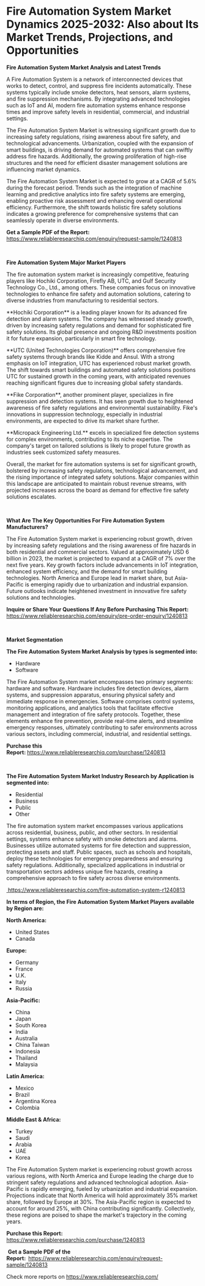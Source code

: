 <p><h1>Fire Automation System Market Dynamics 2025-2032: Also about Its Market Trends, Projections, and Opportunities</h1></p><p><strong>Fire Automation System Market Analysis and Latest Trends</strong></p>
<p><p>A Fire Automation System is a network of interconnected devices that works to detect, control, and suppress fire incidents automatically. These systems typically include smoke detectors, heat sensors, alarm systems, and fire suppression mechanisms. By integrating advanced technologies such as IoT and AI, modern fire automation systems enhance response times and improve safety levels in residential, commercial, and industrial settings.</p><p>The Fire Automation System Market is witnessing significant growth due to increasing safety regulations, rising awareness about fire safety, and technological advancements. Urbanization, coupled with the expansion of smart buildings, is driving demand for automated systems that can swiftly address fire hazards. Additionally, the growing proliferation of high-rise structures and the need for efficient disaster management solutions are influencing market dynamics.</p><p>The Fire Automation System Market is expected to grow at a CAGR of 5.6% during the forecast period. Trends such as the integration of machine learning and predictive analytics into fire safety systems are emerging, enabling proactive risk assessment and enhancing overall operational efficiency. Furthermore, the shift towards holistic fire safety solutions indicates a growing preference for comprehensive systems that can seamlessly operate in diverse environments.</p></p>
<p><strong>Get a Sample PDF of the Report:&nbsp;</strong> <a href="https://www.reliableresearchiq.com/enquiry/request-sample/1240813?utm_campaign=2335&utm_medium=2&utm_source=Github&utm_content=ia&utm_term=10032025&utm_id=fire-automation-system">https://www.reliableresearchiq.com/enquiry/request-sample/1240813</a></p>
<p>&nbsp;</p>
<p><strong>Fire Automation System Major Market Players</strong></p>
<p><p>The fire automation system market is increasingly competitive, featuring players like Hochiki Corporation, Firefly AB, UTC, and Gulf Security Technology Co., Ltd., among others. These companies focus on innovative technologies to enhance fire safety and automation solutions, catering to diverse industries from manufacturing to residential sectors.</p><p>**Hochiki Corporation** is a leading player known for its advanced fire detection and alarm systems. The company has witnessed steady growth, driven by increasing safety regulations and demand for sophisticated fire safety solutions. Its global presence and ongoing R&D investments position it for future expansion, particularly in smart fire technology.</p><p>**UTC (United Technologies Corporation)** offers comprehensive fire safety systems through brands like Kidde and Ansul. With a strong emphasis on IoT integration, UTC has experienced robust market growth. The shift towards smart buildings and automated safety solutions positions UTC for sustained growth in the coming years, with anticipated revenues reaching significant figures due to increasing global safety standards.</p><p>**Fike Corporation**, another prominent player, specializes in fire suppression and detection systems. It has seen growth due to heightened awareness of fire safety regulations and environmental sustainability. Fike's innovations in suppression technology, especially in industrial environments, are expected to drive its market share further.</p><p>**Micropack Engineering Ltd.** excels in specialized fire detection systems for complex environments, contributing to its niche expertise. The company's target on tailored solutions is likely to propel future growth as industries seek customized safety measures.</p><p>Overall, the market for fire automation systems is set for significant growth, bolstered by increasing safety regulations, technological advancement, and the rising importance of integrated safety solutions. Major companies within this landscape are anticipated to maintain robust revenue streams, with projected increases across the board as demand for effective fire safety solutions escalates.</p></p>
<p>&nbsp;</p>
<p><strong>What Are The Key Opportunities For Fire Automation System Manufacturers?</strong></p>
<p><p>The Fire Automation System market is experiencing robust growth, driven by increasing safety regulations and the rising awareness of fire hazards in both residential and commercial sectors. Valued at approximately USD 6 billion in 2023, the market is projected to expand at a CAGR of 7% over the next five years. Key growth factors include advancements in IoT integration, enhanced system efficiency, and the demand for smart building technologies. North America and Europe lead in market share, but Asia-Pacific is emerging rapidly due to urbanization and industrial expansion. Future outlooks indicate heightened investment in innovative fire safety solutions and technologies.</p></p>
<p><strong>Inquire or Share Your Questions If Any Before Purchasing This Report:</strong> <a href="https://www.reliableresearchiq.com/enquiry/pre-order-enquiry/1240813?utm_campaign=2335&utm_medium=2&utm_source=Github&utm_content=ia&utm_term=10032025&utm_id=fire-automation-system">https://www.reliableresearchiq.com/enquiry/pre-order-enquiry/1240813</a></p>
<p>&nbsp;</p>
<p><strong>Market Segmentation</strong></p>
<p><strong>The Fire Automation System Market Analysis by types is segmented into:</strong></p>
<p><ul><li>Hardware</li><li>Software</li></ul></p>
<p><p>The Fire Automation System market encompasses two primary segments: hardware and software. Hardware includes fire detection devices, alarm systems, and suppression apparatus, ensuring physical safety and immediate response in emergencies. Software comprises control systems, monitoring applications, and analytics tools that facilitate effective management and integration of fire safety protocols. Together, these elements enhance fire prevention, provide real-time alerts, and streamline emergency responses, ultimately contributing to safer environments across various sectors, including commercial, industrial, and residential settings.</p></p>
<p><strong>Purchase this Report:&nbsp;</strong><a href="https://www.reliableresearchiq.com/purchase/1240813?utm_campaign=2335&utm_medium=2&utm_source=Github&utm_content=ia&utm_term=10032025&utm_id=fire-automation-system">https://www.reliableresearchiq.com/purchase/1240813</a></p>
<p>&nbsp;</p>
<p><strong>The Fire Automation System Market Industry Research by Application is segmented into:</strong></p>
<p><ul><li>Residential</li><li>Business</li><li>Public</li><li>Other</li></ul></p>
<p><p>The fire automation system market encompasses various applications across residential, business, public, and other sectors. In residential settings, systems enhance safety with smoke detectors and alarms. Businesses utilize automated systems for fire detection and suppression, protecting assets and staff. Public spaces, such as schools and hospitals, deploy these technologies for emergency preparedness and ensuring safety regulations. Additionally, specialized applications in industrial or transportation sectors address unique fire hazards, creating a comprehensive approach to fire safety across diverse environments.</p></p>
<p><a href="https://www.reliableresearchiq.com/fire-automation-system-r1240813?utm_campaign=2335&utm_medium=2&utm_source=Github&utm_content=ia&utm_term=10032025&utm_id=fire-automation-system">&nbsp;https://www.reliableresearchiq.com/fire-automation-system-r1240813</a></p>
<p><strong>In terms of Region, the Fire Automation System Market Players available by Region are:</strong></p>
<p>
    <p> <strong> North America: </strong>
        <ul>
            <li>United States</li>
            <li>Canada</li>
        </ul>
        </p> 
    <p> <strong> Europe: </strong>
        <ul>
            <li>Germany</li>
            <li>France</li>
            <li>U.K.</li>
            <li>Italy</li>
            <li>Russia</li>
        </ul>
        </p> 
    <p> <strong> Asia-Pacific: </strong>
        <ul>
            <li>China</li>
            <li>Japan</li>
            <li>South Korea</li>
            <li>India</li>
            <li>Australia</li>
            <li>China Taiwan</li>
            <li>Indonesia</li>
            <li>Thailand</li>
            <li>Malaysia</li>
        </ul>
        </p> 
    <p> <strong> Latin America: </strong>
        <ul>
            <li>Mexico</li>
            <li>Brazil</li>
            <li>Argentina Korea</li>
            <li>Colombia</li>
        </ul>
        </p> 
    <p> <strong> Middle East & Africa: </strong>
        <ul>
            <li>Turkey</li>
            <li>Saudi</li>
            <li>Arabia</li>
            <li>UAE</li>
            <li>Korea</li>
        </ul>
    </p>
    </p>
<p><p>The Fire Automation System market is experiencing robust growth across various regions, with North America and Europe leading the charge due to stringent safety regulations and advanced technological adoption. Asia-Pacific is rapidly emerging, fueled by urbanization and industrial expansion. Projections indicate that North America will hold approximately 35% market share, followed by Europe at 30%. The Asia-Pacific region is expected to account for around 25%, with China contributing significantly. Collectively, these regions are poised to shape the market's trajectory in the coming years.</p></p>
<p><strong>Purchase this Report: </strong><a href="https://www.reliableresearchiq.com/purchase/1240813?utm_campaign=2335&utm_medium=2&utm_source=Github&utm_content=ia&utm_term=10032025&utm_id=fire-automation-system">https://www.reliableresearchiq.com/purchase/1240813</a></p>
<p>&nbsp;<strong>Get a Sample PDF of the Report:&nbsp;&nbsp;</strong><a href="https://www.reliableresearchiq.com/enquiry/request-sample/1240813?utm_campaign=2335&utm_medium=2&utm_source=Github&utm_content=ia&utm_term=10032025&utm_id=fire-automation-system">https://www.reliableresearchiq.com/enquiry/request-sample/1240813</a></p>
<p><strong></strong></p>
<p>Check more reports on <a href="https://www.reliableresearchiq.com/?utm_campaign=2335&utm_medium=2&utm_source=Github&utm_content=ia&utm_term=10032025&utm_id=fire-automation-system">https://www.reliableresearchiq.com/</a></p>